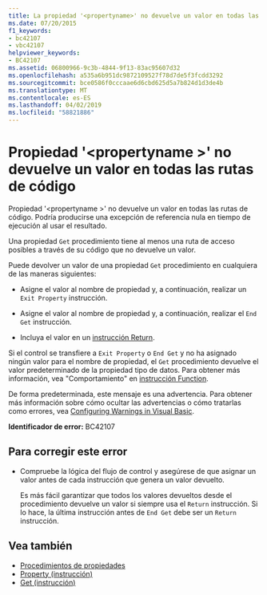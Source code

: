 ```yaml
---
title: La propiedad '<propertyname>' no devuelve un valor en todas las rutas de acceso a código
ms.date: 07/20/2015
f1_keywords:
- bc42107
- vbc42107
helpviewer_keywords:
- BC42107
ms.assetid: 06800966-9c3b-4844-9f13-83ac95607d32
ms.openlocfilehash: a535a6b951dc9872109527f78d7de5f3fcdd3292
ms.sourcegitcommit: bce0586f0cccaae6d6cbd625d5a7b824d1d3de4b
ms.translationtype: MT
ms.contentlocale: es-ES
ms.lasthandoff: 04/02/2019
ms.locfileid: "58821886"
---
```

# <a name="property-propertyname-doesnt-return-a-value-on-all-code-paths"></a>Propiedad '\<propertyname >' no devuelve un valor en todas las rutas de código
Propiedad '\<propertyname >' no devuelve un valor en todas las rutas de código. Podría producirse una excepción de referencia nula en tiempo de ejecución al usar el resultado.  
  
 Una propiedad `Get` procedimiento tiene al menos una ruta de acceso posibles a través de su código que no devuelve un valor.  
  
 Puede devolver un valor de una propiedad `Get` procedimiento en cualquiera de las maneras siguientes:  
  
-   Asigne el valor al nombre de propiedad y, a continuación, realizar un `Exit Property` instrucción.  
  
-   Asigne el valor al nombre de propiedad y, a continuación, realizar el `End Get` instrucción.  
  
-   Incluya el valor en un [instrucción Return](../../../visual-basic/language-reference/statements/return-statement.md).  
  
 Si el control se transfiere a `Exit Property` o `End Get` y no ha asignado ningún valor para el nombre de propiedad, el `Get` procedimiento devuelve el valor predeterminado de la propiedad tipo de datos. Para obtener más información, vea "Comportamiento" en [instrucción Function](../../../visual-basic/language-reference/statements/function-statement.md).  
  
 De forma predeterminada, este mensaje es una advertencia. Para obtener más información sobre cómo ocultar las advertencias o cómo tratarlas como errores, vea [Configuring Warnings in Visual Basic](/visualstudio/ide/configuring-warnings-in-visual-basic).  
  
 **Identificador de error:** BC42107  
  
## <a name="to-correct-this-error"></a>Para corregir este error  
  
-   Compruebe la lógica del flujo de control y asegúrese de que asignar un valor antes de cada instrucción que genera un valor devuelto.  
  
     Es más fácil garantizar que todos los valores devueltos desde el procedimiento devuelve un valor si siempre usa el `Return` instrucción. Si lo hace, la última instrucción antes de `End Get` debe ser un `Return` instrucción.  
  
## <a name="see-also"></a>Vea también

- [Procedimientos de propiedades](../../../visual-basic/programming-guide/language-features/procedures/property-procedures.md)
- [Property (instrucción)](../../../visual-basic/language-reference/statements/property-statement.md)
- [Get (instrucción)](../../../visual-basic/language-reference/statements/get-statement.md)
